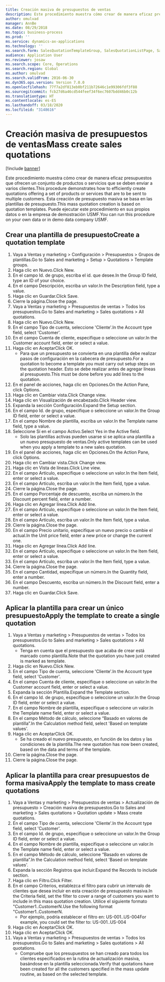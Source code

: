 ```yaml
---
title: Creación masiva de presupuestos de ventas
description: Este procedimiento muestra cómo crear de manera eficaz presupuestos que ofrecen un conjunto de productos o servicios que se deben enviar a varios clientes.
author: omulvad
manager: AnnBe
ms.date: 08/29/2018
ms.topic: business-process
ms.prod: ''
ms.service: dynamics-ax-applications
ms.technology: ''
ms.search.form: SalesQuotationTemplateGroup, SalesQuotationListPage, SalesCreateQuotation, SalesQuotationTable, SysQueryForm
audience: Application User
ms.reviewer: josaw
ms.search.scope: Core, Operations
ms.search.region: Global
ms.author: omulvad
ms.search.validFrom: 2016-06-30
ms.dyn365.ops.version: Version 7.0.0
ms.openlocfilehash: 77f7a2df813eb0bf211b72646c1e99306fdf3f88
ms.sourcegitcommit: fcb27d6a46cd544feef34f6ec7607bdd46b0c12b
ms.translationtype: HT
ms.contentlocale: es-ES
ms.lasthandoff: 03/18/2020
ms.locfileid: "3148616"
---
```

# <a name="mass-create-sales-quotations"></a><span data-ttu-id="3aea1-103">Creación masiva de presupuestos de ventas</span><span class="sxs-lookup"><span data-stu-id="3aea1-103">Mass create sales quotations</span></span>

[!include [banner](../../includes/banner.md)]

<span data-ttu-id="3aea1-104">Este procedimiento muestra cómo crear de manera eficaz presupuestos que ofrecen un conjunto de productos o servicios que se deben enviar a varios clientes.</span><span class="sxs-lookup"><span data-stu-id="3aea1-104">This procedure demonstrates how to efficiently create quotations offering a set of products or services that are to be sent to multiple customers.</span></span> <span data-ttu-id="3aea1-105">Esta creación de presupuesto masiva se basa en las plantillas de presupuesto.</span><span class="sxs-lookup"><span data-stu-id="3aea1-105">This mass quotation creation is based on quotation templates.</span></span> <span data-ttu-id="3aea1-106">Puede ejecutar este procedimiento en sus propios datos o en la empresa de demostración USMF.</span><span class="sxs-lookup"><span data-stu-id="3aea1-106">You can run this procedure on your own data or in demo data company USMF.</span></span>


## <a name="create-a-quotation-template"></a><span data-ttu-id="3aea1-107">Crear una plantilla de presupuesto</span><span class="sxs-lookup"><span data-stu-id="3aea1-107">Create a quotation template</span></span>
1. <span data-ttu-id="3aea1-108">Vaya a Ventas y marketing > Configuración > Presupuestos > Grupos de plantillas.</span><span class="sxs-lookup"><span data-stu-id="3aea1-108">Go to Sales and marketing > Setup > Quotations > Template groups.</span></span>
2. <span data-ttu-id="3aea1-109">Haga clic en Nuevo.</span><span class="sxs-lookup"><span data-stu-id="3aea1-109">Click New.</span></span>
3. <span data-ttu-id="3aea1-110">En el campo Id. de grupo, escriba el id. que desee.</span><span class="sxs-lookup"><span data-stu-id="3aea1-110">In the Group ID field, type an ID of your choice.</span></span>
4. <span data-ttu-id="3aea1-111">En el campo Descripción, escriba un valor.</span><span class="sxs-lookup"><span data-stu-id="3aea1-111">In the Description field, type a value.</span></span>
5. <span data-ttu-id="3aea1-112">Haga clic en Guardar.</span><span class="sxs-lookup"><span data-stu-id="3aea1-112">Click Save.</span></span>
6. <span data-ttu-id="3aea1-113">Cierre la página.</span><span class="sxs-lookup"><span data-stu-id="3aea1-113">Close the page.</span></span>
7. <span data-ttu-id="3aea1-114">Vaya a Ventas y marketing > Presupuestos de ventas > Todos los presupuestos.</span><span class="sxs-lookup"><span data-stu-id="3aea1-114">Go to Sales and marketing > Sales quotations > All quotations.</span></span>
8. <span data-ttu-id="3aea1-115">Haga clic en Nuevo.</span><span class="sxs-lookup"><span data-stu-id="3aea1-115">Click New.</span></span>
9. <span data-ttu-id="3aea1-116">En el campo Tipo de cuenta, seleccione 'Cliente'.</span><span class="sxs-lookup"><span data-stu-id="3aea1-116">In the Account type field, select 'Customer'.</span></span>
10. <span data-ttu-id="3aea1-117">En el campo Cuenta de cliente, especifique o seleccione un valor.</span><span class="sxs-lookup"><span data-stu-id="3aea1-117">In the Customer account field, enter or select a value.</span></span>
11. <span data-ttu-id="3aea1-118">Haga clic en Aceptar</span><span class="sxs-lookup"><span data-stu-id="3aea1-118">Click OK.</span></span>
    * <span data-ttu-id="3aea1-119">Para que un presupuesto se convierta en una plantilla debe realizar pasos de configuración en la cabecera de presupuesto.</span><span class="sxs-lookup"><span data-stu-id="3aea1-119">For a quotation to become a template you must carry out  setup steps on the quotation header.</span></span> <span data-ttu-id="3aea1-120">Esto se debe realizar antes de agregar líneas al presupuesto.</span><span class="sxs-lookup"><span data-stu-id="3aea1-120">This must be done before you add lines to the quotation.</span></span>   
12. <span data-ttu-id="3aea1-121">En el panel de acciones, haga clic en Opciones.</span><span class="sxs-lookup"><span data-stu-id="3aea1-121">On the Action Pane, click Options.</span></span>
13. <span data-ttu-id="3aea1-122">Haga clic en Cambiar vista.</span><span class="sxs-lookup"><span data-stu-id="3aea1-122">Click Change view.</span></span>
14. <span data-ttu-id="3aea1-123">Haga clic en Visualización de encabezado.</span><span class="sxs-lookup"><span data-stu-id="3aea1-123">Click Header view.</span></span>
15. <span data-ttu-id="3aea1-124">Expanda la sección Configuración.</span><span class="sxs-lookup"><span data-stu-id="3aea1-124">Expand the Setup section.</span></span>
16. <span data-ttu-id="3aea1-125">En el campo Id. de grupo, especifique o seleccione un valor.</span><span class="sxs-lookup"><span data-stu-id="3aea1-125">In the Group ID field, enter or select a value.</span></span>
17. <span data-ttu-id="3aea1-126">En el campo Nombre de plantilla, escriba un valor.</span><span class="sxs-lookup"><span data-stu-id="3aea1-126">In the Template name field, type a value.</span></span>
18. <span data-ttu-id="3aea1-127">Seleccione Sí en el campo Activo.</span><span class="sxs-lookup"><span data-stu-id="3aea1-127">Select Yes in the Active field.</span></span>
    * <span data-ttu-id="3aea1-128">Solo las plantillas activas pueden usarse si se aplica una plantilla a un nuevo presupuesto de ventas.</span><span class="sxs-lookup"><span data-stu-id="3aea1-128">Only active templates can be used when you apply a template to a new sales quotation.</span></span>  
19. <span data-ttu-id="3aea1-129">En el panel de acciones, haga clic en Opciones.</span><span class="sxs-lookup"><span data-stu-id="3aea1-129">On the Action Pane, click Options.</span></span>
20. <span data-ttu-id="3aea1-130">Haga clic en Cambiar vista.</span><span class="sxs-lookup"><span data-stu-id="3aea1-130">Click Change view.</span></span>
21. <span data-ttu-id="3aea1-131">Haga clic en Vista de líneas.</span><span class="sxs-lookup"><span data-stu-id="3aea1-131">Click Line view.</span></span>
22. <span data-ttu-id="3aea1-132">En el campo Artículo, especifique o seleccione un valor.</span><span class="sxs-lookup"><span data-stu-id="3aea1-132">In the Item field, enter or select a value.</span></span>
23. <span data-ttu-id="3aea1-133">En el campo Artículo, escriba un valor.</span><span class="sxs-lookup"><span data-stu-id="3aea1-133">In the Item field, type a value.</span></span>
24. <span data-ttu-id="3aea1-134">Cierre la página.</span><span class="sxs-lookup"><span data-stu-id="3aea1-134">Close the page.</span></span>
25. <span data-ttu-id="3aea1-135">En el campo Porcentaje de descuento, escriba un número.</span><span class="sxs-lookup"><span data-stu-id="3aea1-135">In the Discount percent field, enter a number.</span></span>
26. <span data-ttu-id="3aea1-136">Haga clic en Agregar línea.</span><span class="sxs-lookup"><span data-stu-id="3aea1-136">Click Add line.</span></span>
27. <span data-ttu-id="3aea1-137">En el campo Artículo, especifique o seleccione un valor.</span><span class="sxs-lookup"><span data-stu-id="3aea1-137">In the Item field, enter or select a value.</span></span>
28. <span data-ttu-id="3aea1-138">En el campo Artículo, escriba un valor.</span><span class="sxs-lookup"><span data-stu-id="3aea1-138">In the Item field, type a value.</span></span>
29. <span data-ttu-id="3aea1-139">Cierre la página.</span><span class="sxs-lookup"><span data-stu-id="3aea1-139">Close the page.</span></span>
30. <span data-ttu-id="3aea1-140">En el campo Precio unitario, especifique un nuevo precio o cambie el actual.</span><span class="sxs-lookup"><span data-stu-id="3aea1-140">In the Unit price field, enter a new price or change the current one.</span></span>
31. <span data-ttu-id="3aea1-141">Haga clic en Agregar línea.</span><span class="sxs-lookup"><span data-stu-id="3aea1-141">Click Add line.</span></span>
32. <span data-ttu-id="3aea1-142">En el campo Artículo, especifique o seleccione un valor.</span><span class="sxs-lookup"><span data-stu-id="3aea1-142">In the Item field, enter or select a value.</span></span>
33. <span data-ttu-id="3aea1-143">En el campo Artículo, escriba un valor.</span><span class="sxs-lookup"><span data-stu-id="3aea1-143">In the Item field, type a value.</span></span>
34. <span data-ttu-id="3aea1-144">Cierre la página.</span><span class="sxs-lookup"><span data-stu-id="3aea1-144">Close the page.</span></span>
35. <span data-ttu-id="3aea1-145">En el campo Cantidad, especifique un número.</span><span class="sxs-lookup"><span data-stu-id="3aea1-145">In the Quantity field, enter a number.</span></span>
36. <span data-ttu-id="3aea1-146">En el campo Descuento, escriba un número.</span><span class="sxs-lookup"><span data-stu-id="3aea1-146">In the Discount field, enter a number.</span></span>
37. <span data-ttu-id="3aea1-147">Haga clic en Guardar.</span><span class="sxs-lookup"><span data-stu-id="3aea1-147">Click Save.</span></span>

## <a name="apply-the-template-to-create-a-single-quotation"></a><span data-ttu-id="3aea1-148">Aplicar la plantilla para crear un único presupuesto</span><span class="sxs-lookup"><span data-stu-id="3aea1-148">Apply the template to create a single quotation</span></span>
1. <span data-ttu-id="3aea1-149">Vaya a Ventas y marketing > Presupuestos de ventas > Todos los presupuestos.</span><span class="sxs-lookup"><span data-stu-id="3aea1-149">Go to Sales and marketing > Sales quotations > All quotations.</span></span>
    * <span data-ttu-id="3aea1-150">Tenga en cuenta que el presupuesto que acaba de crear está marcado como plantilla.</span><span class="sxs-lookup"><span data-stu-id="3aea1-150">Note that the quotation you have just created is marked as template.</span></span>  
2. <span data-ttu-id="3aea1-151">Haga clic en Nuevo.</span><span class="sxs-lookup"><span data-stu-id="3aea1-151">Click New.</span></span>
3. <span data-ttu-id="3aea1-152">En el campo Tipo de cuenta, seleccione 'Cliente'.</span><span class="sxs-lookup"><span data-stu-id="3aea1-152">In the Account type field, select 'Customer'.</span></span>
4. <span data-ttu-id="3aea1-153">En el campo Cuenta de cliente, especifique o seleccione un valor.</span><span class="sxs-lookup"><span data-stu-id="3aea1-153">In the Customer account field, enter or select a value.</span></span>
5. <span data-ttu-id="3aea1-154">Expanda la sección Plantilla.</span><span class="sxs-lookup"><span data-stu-id="3aea1-154">Expand the Template section.</span></span>
6. <span data-ttu-id="3aea1-155">En el campo Id. de grupo, especifique o seleccione un valor.</span><span class="sxs-lookup"><span data-stu-id="3aea1-155">In the Group ID field, enter or select a value.</span></span>
7. <span data-ttu-id="3aea1-156">En el campo Nombre de plantilla, especifique o seleccione un valor.</span><span class="sxs-lookup"><span data-stu-id="3aea1-156">In the Template name field, enter or select a value.</span></span>
8. <span data-ttu-id="3aea1-157">En el campo Método de cálculo, seleccione “Basado en valores de plantilla”.</span><span class="sxs-lookup"><span data-stu-id="3aea1-157">In the Calculation method field, select 'Based on template values'.</span></span>
9. <span data-ttu-id="3aea1-158">Haga clic en Aceptar</span><span class="sxs-lookup"><span data-stu-id="3aea1-158">Click OK.</span></span>
    * <span data-ttu-id="3aea1-159">Se ha creado el nuevo presupuesto, en función de los datos y las condiciones de la plantilla.</span><span class="sxs-lookup"><span data-stu-id="3aea1-159">The new quotation has now been created, based on the data and terms of the template.</span></span>  
10. <span data-ttu-id="3aea1-160">Cierre la página.</span><span class="sxs-lookup"><span data-stu-id="3aea1-160">Close the page.</span></span>
11. <span data-ttu-id="3aea1-161">Cierre la página.</span><span class="sxs-lookup"><span data-stu-id="3aea1-161">Close the page.</span></span>

## <a name="apply-the-template-to-mass-create-quotations"></a><span data-ttu-id="3aea1-162">Aplicar la plantilla para crear presupuestos de forma masiva</span><span class="sxs-lookup"><span data-stu-id="3aea1-162">Apply the template to mass create quotations</span></span>
1. <span data-ttu-id="3aea1-163">Vaya a Ventas y marketing > Presupuestos de ventas > Actualización de presupuesto > Creación masiva de presupuestos.</span><span class="sxs-lookup"><span data-stu-id="3aea1-163">Go to Sales and marketing > Sales quotations > Quotation update > Mass create quotations.</span></span>
2. <span data-ttu-id="3aea1-164">En el campo Tipo de cuenta, seleccione 'Cliente'.</span><span class="sxs-lookup"><span data-stu-id="3aea1-164">In the Account type field, select 'Customer'.</span></span>
3. <span data-ttu-id="3aea1-165">En el campo Id. de grupo, especifique o seleccione un valor.</span><span class="sxs-lookup"><span data-stu-id="3aea1-165">In the Group ID field, enter or select a value.</span></span>
4. <span data-ttu-id="3aea1-166">En el campo Nombre de plantilla, especifique o seleccione un valor.</span><span class="sxs-lookup"><span data-stu-id="3aea1-166">In the Template name field, enter or select a value.</span></span>
5. <span data-ttu-id="3aea1-167">En el campo Método de cálculo, seleccione “Basado en valores de plantilla”.</span><span class="sxs-lookup"><span data-stu-id="3aea1-167">In the Calculation method field, select 'Based on template values'.</span></span>
6. <span data-ttu-id="3aea1-168">Expanda la sección Registros que incluir.</span><span class="sxs-lookup"><span data-stu-id="3aea1-168">Expand the Records to include section.</span></span>
7. <span data-ttu-id="3aea1-169">Haga clic en Filtro.</span><span class="sxs-lookup"><span data-stu-id="3aea1-169">Click Filter.</span></span>
8. <span data-ttu-id="3aea1-170">En el campo Criterios, establezca el filtro para cubrir un intervalo de clientes que desea incluir en esta creación de presupuesto masiva.</span><span class="sxs-lookup"><span data-stu-id="3aea1-170">In the Criteria field, set the filter to cover a range of customers you want to include in this mass quotation creation.</span></span> <span data-ttu-id="3aea1-171">Utilice el siguiente formato "Customer1..CustomerN.</span><span class="sxs-lookup"><span data-stu-id="3aea1-171">Use the following format "Customer1..CustomerN.</span></span>
    * <span data-ttu-id="3aea1-172">Por ejemplo, podría establecer el filtro en: US-001..US-004</span><span class="sxs-lookup"><span data-stu-id="3aea1-172">For example, you could set the filter to: US-001..US-004</span></span>  
9. <span data-ttu-id="3aea1-173">Haga clic en Aceptar</span><span class="sxs-lookup"><span data-stu-id="3aea1-173">Click OK.</span></span>
10. <span data-ttu-id="3aea1-174">Haga clic en Aceptar</span><span class="sxs-lookup"><span data-stu-id="3aea1-174">Click OK.</span></span>
11. <span data-ttu-id="3aea1-175">Vaya a Ventas y marketing > Presupuestos de ventas > Todos los presupuestos.</span><span class="sxs-lookup"><span data-stu-id="3aea1-175">Go to Sales and marketing > Sales quotations > All quotations.</span></span>
    * <span data-ttu-id="3aea1-176">Compruebe que los presupuestos se han creado para todos los clientes especificados en la rutina de actualización masiva, basándose en la plantilla seleccionada.</span><span class="sxs-lookup"><span data-stu-id="3aea1-176">Verify that quotations have been created for all the customers specified in the mass update routine, as based on the selected template.</span></span>  

